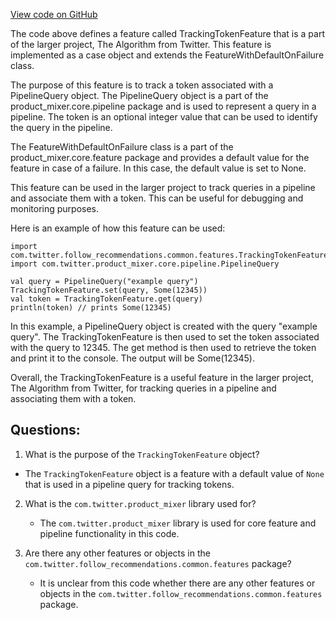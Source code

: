 [View code on GitHub](https://github.com/misbahsy/the-algorithm/follow-recommendations-service/common/src/main/scala/com/twitter/follow_recommendations/common/features/TrackingTokenFeature.scala)

The code above defines a feature called TrackingTokenFeature that is a part of the larger project, The Algorithm from Twitter. This feature is implemented as a case object and extends the FeatureWithDefaultOnFailure class. 

The purpose of this feature is to track a token associated with a PipelineQuery object. The PipelineQuery object is a part of the product_mixer.core.pipeline package and is used to represent a query in a pipeline. The token is an optional integer value that can be used to identify the query in the pipeline. 

The FeatureWithDefaultOnFailure class is a part of the product_mixer.core.feature package and provides a default value for the feature in case of a failure. In this case, the default value is set to None. 

This feature can be used in the larger project to track queries in a pipeline and associate them with a token. This can be useful for debugging and monitoring purposes. 

Here is an example of how this feature can be used:

```
import com.twitter.follow_recommendations.common.features.TrackingTokenFeature
import com.twitter.product_mixer.core.pipeline.PipelineQuery

val query = PipelineQuery("example query")
TrackingTokenFeature.set(query, Some(12345))
val token = TrackingTokenFeature.get(query)
println(token) // prints Some(12345)
```

In this example, a PipelineQuery object is created with the query "example query". The TrackingTokenFeature is then used to set the token associated with the query to 12345. The get method is then used to retrieve the token and print it to the console. The output will be Some(12345). 

Overall, the TrackingTokenFeature is a useful feature in the larger project, The Algorithm from Twitter, for tracking queries in a pipeline and associating them with a token.
## Questions: 
 1. What is the purpose of the `TrackingTokenFeature` object?
   - The `TrackingTokenFeature` object is a feature with a default value of `None` that is used in a pipeline query for tracking tokens.
   
2. What is the `com.twitter.product_mixer` library used for?
   - The `com.twitter.product_mixer` library is used for core feature and pipeline functionality in this code.

3. Are there any other features or objects in the `com.twitter.follow_recommendations.common.features` package?
   - It is unclear from this code whether there are any other features or objects in the `com.twitter.follow_recommendations.common.features` package.